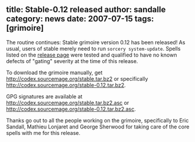 title: Stable-0.12 released
author: sandalle
category: news
date: 2007-07-15
tags: [grimoire]
---
The routine continues: Stable grimoire version 0.12 has been released! As usual, users of stable merely need to run `sorcery system-update`.
Spells listed on the [release page](/Grimoire/stable/0.12) were tested and qualified to have no known defects of "gating" severity at the time of this release.

To download the grimoire manually, get <http://codex.sourcemage.org/stable.tar.bz2> or specifically <http://codex.sourcemage.org/stable-0.12.tar.bz2>.

GPG signatures are available at <http://codex.sourcemage.org/stable.tar.bz2.asc> or <http://codex.sourcemage.org/stable-0.12.tar.bz2.asc>.

Thanks go out to all the people working on the grimoire, specifically to Eric Sandall, Mathieu Lonjaret and George Sherwood for taking care of the core spells with me for this release.
